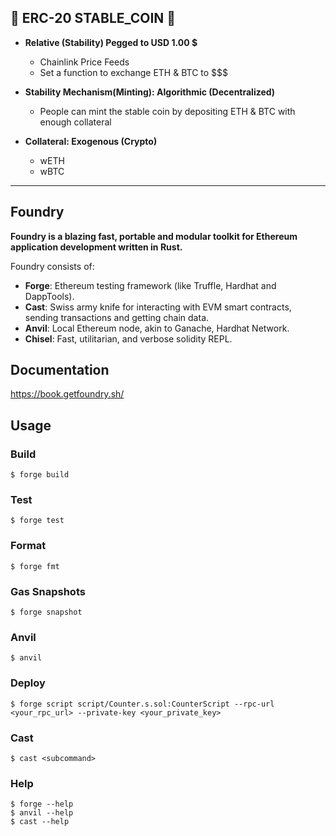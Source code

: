## 🚀 ERC-20 STABLE_COIN 🚀

* **Relative (Stability) Pegged to USD 1.00 $**
    * Chainlink Price Feeds
    * Set a function to exchange ETH & BTC to $$$ 

* **Stability Mechanism(Minting): Algorithmic (Decentralized)**
    * People can mint the stable coin by depositing ETH & BTC with enough collateral

* **Collateral: Exogenous (Crypto)**
    * wETH
    * wBTC

---

## Foundry

**Foundry is a blazing fast, portable and modular toolkit for Ethereum application development written in Rust.**

Foundry consists of:

- **Forge**: Ethereum testing framework (like Truffle, Hardhat and DappTools).
- **Cast**: Swiss army knife for interacting with EVM smart contracts, sending transactions and getting chain data.
- **Anvil**: Local Ethereum node, akin to Ganache, Hardhat Network.
- **Chisel**: Fast, utilitarian, and verbose solidity REPL.

## Documentation

https://book.getfoundry.sh/

## Usage

### Build

```shell
$ forge build
```

### Test

```shell
$ forge test
```

### Format

```shell
$ forge fmt
```

### Gas Snapshots

```shell
$ forge snapshot
```

### Anvil

```shell
$ anvil
```

### Deploy

```shell
$ forge script script/Counter.s.sol:CounterScript --rpc-url <your_rpc_url> --private-key <your_private_key>
```

### Cast

```shell
$ cast <subcommand>
```

### Help

```shell
$ forge --help
$ anvil --help
$ cast --help
```
